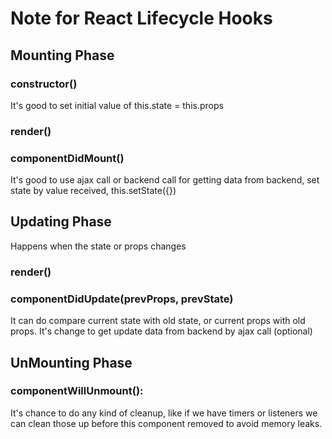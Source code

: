 # Note for React Lifecycle Hooks

## Mounting Phase

### constructor()

It's good to set initial value of this.state = this.props

### render()

### componentDidMount()

It's good to use ajax call or backend call for getting data from backend, set state by value received, this.setState({})

## Updating Phase

Happens when the state or props changes

### render()

### componentDidUpdate(prevProps, prevState)

It can do compare current state with old state, or current props with old props. It's change to get update data from backend by ajax call (optional)

## UnMounting Phase

### componentWillUnmount():

It's chance to do any kind of cleanup, like if we have timers or listeners we can clean those up before this component removed to avoid memory leaks.
